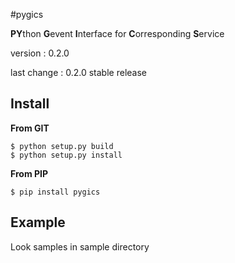 #pygics

**PY**thon **G**event **I**nterface for **C**orresponding **S**ervice

version : 0.2.0

last change : 0.2.0 stable release

## Install

**From GIT**

	$ python setup.py build
	$ python setup.py install

**From PIP**

	$ pip install pygics

## Example

Look samples in sample directory